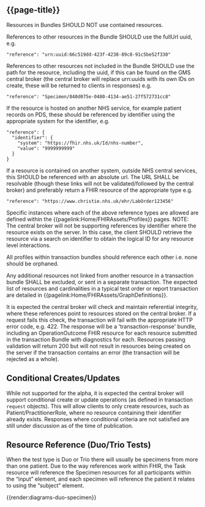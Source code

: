 ## {{page-title}}

Resources in Bundles SHOULD NOT use contained resources. 

References to other resources in the Bundle SHOULD use the fullUrl uuid, e.g. 

```
"reference": "urn:uuid:66c519dd-423f-4238-89c8-91c5be52f330"
```

References to other resources not included in the Bundle SHOULD use the path for the resource, including the uuid, if this can be found on the GMS central broker (the central broker will replace urn:uuids with its own IDs on create, these will be returned to clients in responses) e.g. 

```
"reference": "Specimen/840d075e-0480-4134-ae51-27f572731cc8"
```

If the resource is hosted on another NHS service, for example patient records on PDS, these should be referenced by identifier using the appropriate system for the identifier, e.g. 

```
"reference": {
  "identifier": {
    "system": "https://fhir.nhs.uk/Id/nhs-number",
    "value": "9999999999"
  }
}
```

If a resource is contained on another system, outside NHS central services, this SHOULD be referenced with an absolute url. The URL SHALL be resolvable (though these links will not be validated/followed by the central broker) and preferably return a FHIR resource of the appropriate type e.g.

```
"reference": "https://www.christie.nhs.uk/ehr/LabOrder123456"
```

Specific instances where each of the above reference types are allowed are defined within the {{pagelink:Home/FHIRAssets/Profiles}} pages. NOTE: The central broker will not be supporting references by identifier where the resource exists on the server. In this case, the client SHOULD retrieve the resource via a search on identifier to obtain the logical ID for any resource level interactions.

All profiles within transaction bundles should reference each other i.e. none should be orphaned.

Any additional resources not linked from another resource in a transaction bundle SHALL be excluded, or sent in a separate transaction. The expected list of resources and cardinalities in a typical test order or report transaction are detailed in {{pagelink:Home/FHIRAssets/GraphDefinitions}}.

It is expected the central broker will check and maintain referential integrity, where these references point to resources stored on the central broker. If a request fails this check, the transaction will fail with the appropriate HTTP error code, e.g. 422. The response will be a 'transaction-response' bundle, including an OperationOutcome FHIR resource for each resource submitted in the transaction Bundle with diagnostics for each. Resources passing validation will return 200 but will not result in resources being created on the server if the transaction contains an error (the transaction will be rejected as a whole).

## Conditional Creates/Updates

While not supported for the alpha, it is expected the central broker will support conditional create or update operations (as defined in transaction `request` objects). This will allow clients to only create resources, such as Patient/PractitionerRole, where no resource containing their identifier already exists. Responses where conditional criteria are not satisfied are still under discussion as of the time of publication.

## Resource Reference (Duo/Trio Tests)
When the test type is Duo or Trio there will usually be specimens from more than one patient. Due to the way references work within FHIR, the Task resource will reference the Specimen resources for all participants within the “input” element, and each specimen will reference the patient it relates to using the “subject” element.

{{render:diagrams-duo-specimen}}